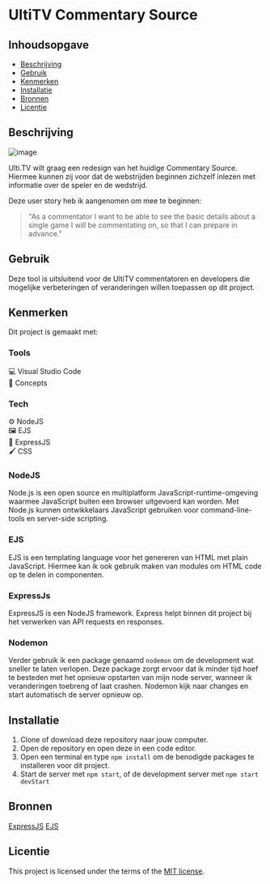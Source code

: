 <!-- Geef je project een titel en schrijf in één zin wat het is -->
# UltiTV Commentary Source

## Inhoudsopgave

  * [Beschrijving](#beschrijving)
  * [Gebruik](#gebruik)
  * [Kenmerken](#kenmerken)
  * [Installatie](#installatie)
  * [Bronnen](#bronnen)
  * [Licentie](#licentie)

## Beschrijving
<!-- In de Beschrijving staat kort beschreven wat voor project het is en wat je hebt gemaakt -->
<!-- Voeg een mooie poster visual toe 📸 -->
![image](https://user-images.githubusercontent.com/64197688/230198424-b2d369e9-efc5-4aaa-b57e-3a43b1ff5ddf.png)

<!-- Voeg een link toe naar Github Pages 🌐-->
Ulti.TV wilt graag een redesign van het huidige Commentary Source. Hiermee kunnen zij voor dat de webstrijden beginnen zichzelf inlezen met informatie over de speler en de wedstrijd. 

Deze user story heb ik aangenomen om mee te beginnen:

> "As a commentator I want to be able to see the basic details about a single game I will be commentating on, so that I can prepare in advance." <br>

## Gebruik
<!--Bij Gebruik staat hoe je project er uit ziet, hoe het werkt en wat je er mee kan. -->
Deze tool is uitsluitend voor de UltiTV commentatoren en developers die mogelijke verbeteringen of veranderingen willen toepassen op dit project. 

## Kenmerken
<!-- Bij Kenmerken staat welke technieken zijn gebruikt en hoe. Wat is de HTML structuur? Wat zijn de belangrijkste dingen in CSS? Wat is er met JS gedaan en hoe? Misschien heb je iets met NodeJS gedaan, of heb je een framwork of library gebruikt? -->
Dit project is gemaakt met:

### Tools

💻 Visual Studio Code <br>
🎨 Concepts <br>

### Tech

⚙️ NodeJS <br>
🖼️ EJS <br>
📡 ExpressJS <br>
🖌️ CSS <br>

### NodeJS

Node.js is een open source en multiplatform JavaScript-runtime-omgeving waarmee JavaScript buiten een browser uitgevoerd kan worden. Met Node.js kunnen ontwikkelaars JavaScript gebruiken voor command-line-tools en server-side scripting. 

### EJS

EJS is een templating language voor het genereren van HTML met plain JavaScript. Hiermee kan ik ook gebruik maken van modules om HTML code op te delen in componenten.

### ExpressJs

ExpressJS is een NodeJS framework. Express helpt binnen dit project bij het verwerken van API requests en responses.

### Nodemon

Verder gebruik ik een package genaamd `nodemon` om de development wat sneller te laten verlopen. Deze package zorgt ervoor dat ik minder tijd hoef te besteden met het opnieuw opstarten van mijn node server, wanneer ik veranderingen toebreng of laat crashen. Nodemon kijk naar changes en start automatisch de server opnieuw op.

## Installatie
<!-- Bij Instalatie staat hoe een andere developer aan jouw repo kan werken -->

1. Clone of download deze repository naar jouw computer.
2. Open de repository en open deze in een code editor.
3. Open een terminal en type `npm install` om de benodigde packages te installeren voor dit project.
4. Start de server met `npm start`, of de development server met `npm start devStart`



## Bronnen

[ExpressJS](https://expressjs.com/)
[EJS](https://ejs.co/)

## Licentie

This project is licensed under the terms of the [MIT license](./LICENSE).
